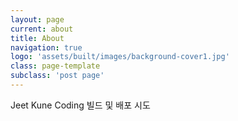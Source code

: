 ```yaml
---
layout: page
current: about
title: About
navigation: true
logo: 'assets/built/images/background-cover1.jpg'
class: page-template
subclass: 'post page'
---
```


Jeet Kune Coding
빌드 및 배포 시도